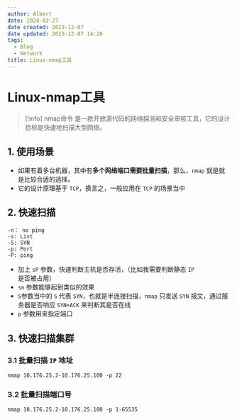 ```yaml
---
author: Albert
date: 2024-03-27
date created: 2023-12-07
date updated: 2023-12-07 14:20
tags:
  - Blog
  - Network
title: Linux-nmap工具
---
```


# Linux-nmap工具

> [!info]
> nmap命令 是一款开放源代码的网络探测和安全审核工具，它的设计目标是快速地扫描大型网络。

## 1. 使用场景

- 如果有着多台机器，其中有**多个网络端口需要批量扫描**，那么，`nmap` 就是就是比较合适的选择。
- 它的设计原理基于 `TCP`，换言之，一般应用在 `TCP` 的场景当中

## 2. 快速扫描

```shell
-n： no ping
-s: List
-S: SYN
-p: Port
-P: ping
```

- 加上 `sP` 参数，快速判断主机是否存活，（比如我需要判断静态 `IP` 是否被占用）
- `sn` 参数能够起到类似的效果
- `S`参数当中的 `S` 代表 `SYN`，也就是半连接扫描，`nmap` 只发送 `SYN` 报文，通过服务器是否响应 `SYN+ACK` 来判断其是否在线
- `p` 参数用来指定端口

## 3. 快速扫描集群

### 3.1 批量扫描 `IP` 地址

```shell
nmap 10.176.25.2-10.176.25.100 -p 22
```

### 3.2 批量扫描端口号

```shell
nmap 10.176.25.2-10.176.25.100 -p 1-65535
```
